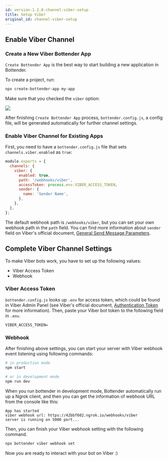 ```yaml
---
id: version-1.2.0-channel-viber-setup
title: Setup Viber
original_id: channel-viber-setup
---
```


## Enable Viber Channel

### Create a New Viber Bottender App

`Create Bottender App` is the best way to start building a new application in Bottender.

To create a project, run:

```sh
npx create-bottender-app my-app
```

Make sure that you checked the `viber` option:

![](https://user-images.githubusercontent.com/3382565/67851228-f3508880-fb44-11e9-90aa-c5bcc2d96aa2.png)

After finishing `Create Bottender App` process, `bottender.config.js`, a config file, will be generated automatically for further channel settings.

### Enable Viber Channel for Existing Apps

First, you need to have a `bottender.config.js` file that sets `channels.viber.enabled` as `true`:

```js
module.exports = {
  channels: {
    viber: {
      enabled: true,
      path: '/webhooks/viber',
      accessToken: process.env.VIBER_ACCESS_TOKEN,
      sender: {
        name: 'Sender Name',
      },
    },
  },
};
```

The default webhook path is `/webhooks/viber`, but you can set your own webhook path in the `path` field. You can find more information about `sender` field on Viber's official document, [General Send Message Parameters](https://developers.viber.com/docs/api/rest-bot-api/#general-send-message-parameters).

## Complete Viber Channel Settings

To make Viber bots work, you have to set up the following values:

- Viber Access Token
- Webhook

### Viber Access Token

`bottender.config.js` looks up `.env` for access token, which could be found in Viber Admin Panel (see Viber's official document, [Authentication Token](https://developers.viber.com/docs/api/rest-bot-api/#authentication-token) for more information). Then, paste your Viber bot token to the following field in `.env`.

```
VIBER_ACCESS_TOKEN=
```

### Webhook

After finishing above settings, you can start your server with Viber webhook event listening using following commands:

```sh
# in production mode
npm start

# or in development mode
npm run dev
```

When you run bottender in development mode, Bottender automatically run up a Ngrok client, and then you can get the information of webhook URL from the console like this:

```
App has started
viber webhook url: https://42bbf602.ngrok.io/webhooks/viber
server is running on 5000 port...
```

Then, you can finish your Viber webhook setting with the following command.

```sh
npx bottender viber webhook set
```

Now you are ready to interact with your bot on Viber :)

